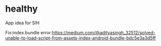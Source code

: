 # healthy
App idea for SIH

Fix:index.bundle error:https://medium.com/@adityasingh_32512/solved-unable-to-load-script-from-assets-index-android-bundle-bdc5e3a3d5ff
